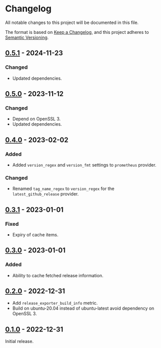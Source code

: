 # Changelog
All notable changes to this project will be documented in this file.

The format is based on [Keep a Changelog](https://keepachangelog.com/en/1.0.0/),
and this project adheres to [Semantic Versioning](https://semver.org/spec/v2.0.0.html).

## [0.5.1] - 2024-11-23

### Changed

* Updated dependencies.


## [0.5.0] - 2023-11-12

### Changed

* Depend on OpenSSL 3.
* Updated dependencies.


## [0.4.0] - 2023-02-02

### Added

* Added `version_regex` and `version_fmt` settings to `prometheus` provider.

### Changed

* Renamed `tag_name_regex` to `version_regex` for the `latest_github_release`
  provider.


## [0.3.1] - 2023-01-01

### Fixed

* Expiry of cache items.

## [0.3.0] - 2023-01-01

### Added

* Ability to cache fetched release information.


## [0.2.0] - 2022-12-31

* Add `release_exporter_build_info` metric.
* Build on ubuntu-20.04 instead of ubuntu-latest avoid dependency on OpenSSL 3.

## [0.1.0] - 2022-12-31

Initial release.

[Unreleased]: https://github.com/jgosmann/release-exporter/compare/v0.5.1...HEAD
[0.5.1]: https://github.com/jgosmann/release-exporter/releases/tag/v0.5.1
[0.5.0]: https://github.com/jgosmann/release-exporter/releases/tag/v0.5.0
[0.4.0]: https://github.com/jgosmann/release-exporter/releases/tag/v0.4.0
[0.3.1]: https://github.com/jgosmann/release-exporter/releases/tag/v0.3.1
[0.3.0]: https://github.com/jgosmann/release-exporter/releases/tag/v0.3.0
[0.2.0]: https://github.com/jgosmann/release-exporter/releases/tag/v0.2.0
[0.1.0]: https://github.com/jgosmann/release-exporter/releases/tag/v0.1.0

